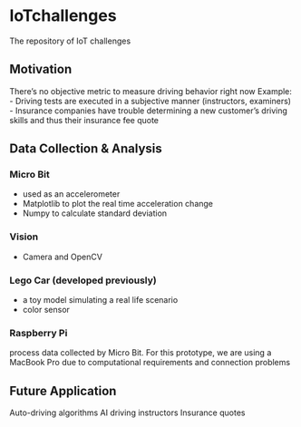 # IoTchallenges
The repository of IoT challenges

## Motivation
There’s no objective metric to measure driving behavior right now
Example: 
    - Driving tests are executed in a subjective manner (instructors, examiners)
    - Insurance companies have trouble determining a new customer’s driving skills and thus their insurance fee quote
    
## Data Collection & Analysis
### Micro Bit
   - used as an accelerometer
   - Matplotlib to plot the real time acceleration change
   - Numpy to calculate standard deviation 
### Vision
   - Camera and OpenCV
### Lego Car (developed previously)
   - a toy model simulating a real life scenario    
   - color sensor
### Raspberry Pi
process data collected by Micro Bit. For this prototype, we are using a MacBook Pro due to computational requirements and connection problems

## Future Application
Auto-driving algorithms
AI driving instructors
Insurance quotes
